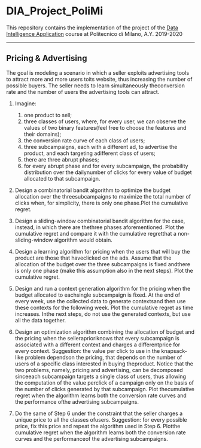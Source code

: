 # DIA_Project_PoliMi
This repository contains the implementation of the project of the [Data Intelligence Application](https://www4.ceda.polimi.it/manifesti/manifesti/controller/ManifestoPublic.do?EVN_DETTAGLIO_RIGA_MANIFESTO=evento&aa=2019&k_cf=225&k_corso_la=481&k_indir=T2A&codDescr=054444&lang=IT&semestre=2&idGruppo=3925&idRiga=239696) course at Politecnico di Milano, A.Y. 2019-2020

---
## Pricing & Advertising

The goal is modeling a scenario in which a seller exploits advertising tools to attract more and more users toits website, thus increasing the number of possible buyers. The seller needs to learn simultaneously theconversion rate and the number of users the advertising tools can attract.
1. Imagine:
    1. one product to sell;
    2. three classes of users, where, for every user, we can observe the values of two binary features(feel free to choose the features and their domains);
    3. the conversion rate curve of each class of users;
    4. three subcampaigns, each with a different ad, to advertise the product, and each targeting adifferent class of users;
    5. there are three abrupt phases;
    6. for every abrupt phase and for every subcampaign, the probability distribution over the dailynumber of clicks for every value of budget allocated to that subcampaign.

2. Design  a  combinatorial  bandit  algorithm  to  optimize  the  budget  allocation  over  the  threesubcampaigns to maximize the total number of clicks when, for simplicity, there is only one phase.Plot the cumulative regret.

3. Design a sliding-window combinatorial bandit algorithm for the case, instead, in which there are thethree phases aforementioned. Plot the cumulative regret and compare it with the cumulative regretthat a non-sliding-window algorithm would obtain.

4. Design a learning algorithm for pricing when the users that will buy the product are those that haveclicked on the ads. Assume that the allocation of the budget over the three subcampaigns is fixed andthere is only one phase (make this assumption also in the next steps). Plot the cumulative regret.

5. Design and run a context generation algorithm for the pricing when the budget allocated to eachsingle subcampaign is fixed. At the end of every week, use the collected data to generate contextsand then use these contexts for the following week. Plot the cumulative regret as time increases. Inthe next steps, do not use the generated contexts, but use all the data together.

6. Design an optimization algorithm combining the allocation of budget and the pricing when the selleraprioriknows that every subcampaign is associated with a different context and charges a differentprice for every context. Suggestion: the value per click to use in the knapsack-like problem dependson the pricing, that depends on the number of users of a specific class interested in buying theproduct. Notice that the two problems, namely, pricing and advertising, can be decomposed sinceeach subcampaign targets a single class of users, thus allowing the computation of the value perclick of a campaign only on the basis of the number of clicks generated by that subcampaign. Plot thecumulative regret when the algorithm learns both the conversion rate curves and the performance ofthe advertising subcampaigns.

7. Do the same of Step 6 under the constraint that the seller charges a unique price to all the classes ofusers. Suggestion: for every possible price, fix this price and repeat the algorithm used in Step 6. Plotthe cumulative regret when the algorithm learns both the conversion rate curves and the performanceof the advertising subcampaigns.